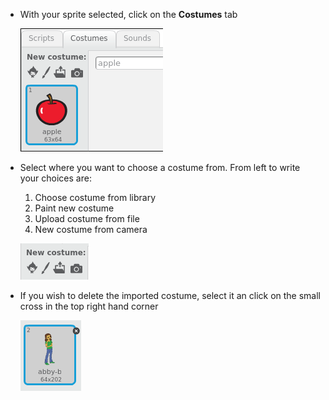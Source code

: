 - With your sprite selected, click on the **Costumes** tab

	![costumes tab](images/costumes_tab.png)
	
- Select where you want to choose a costume from. From left to write your choices are:
  1. Choose costume from library
  1. Paint new costume
  1. Upload costume from file
  1. New costume from camera
  
  ![choose location](images/choose_location.png)
  
- If you wish to delete the imported costume, select it an click on the small cross in the top right hand corner

	![delete costume](images/delete_costume.png)
